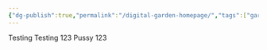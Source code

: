 ```yaml
---
{"dg-publish":true,"permalink":"/digital-garden-homepage/","tags":["gardenEntry"]}
---
```


Testing Testing 123 Pussy 123 